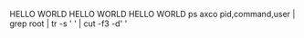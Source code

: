 HELLO WORLD
HELLO WORLD
HELLO WORLD
ps axco pid,command,user | grep root | tr -s ' ' | cut -f3 -d' '

